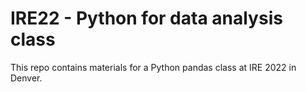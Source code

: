 # IRE22 - Python for data analysis class

This repo contains materials for a Python pandas class at IRE 2022 in Denver.
